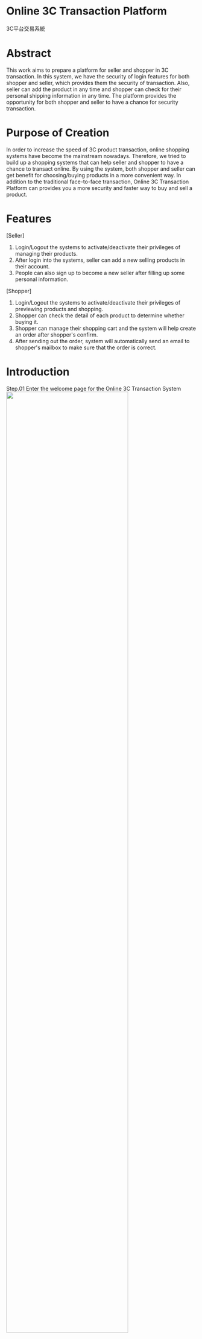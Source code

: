 # Online 3C Transaction Platform
3C平台交易系統



# Abstract
This work aims to prepare a platform for seller and shopper in 3C transaction. In this system, we have the security of login features for both shopper and seller, which provides them the security of transaction. Also, seller can add the product in any time and shopper can check for their personal shipping information in any time. The platform provides the opportunity for both shopper and seller to have a chance for security transaction.



# Purpose of Creation
In order to increase the speed of 3C product transaction, online shopping systems have become the mainstream nowadays. Therefore, we tried to build up a shopping systems that can help seller and shopper to have a chance to transact online. By using the system, both shopper and seller can get benefit for choosing/buying products in a more convenient way. In addition to the traditional face-to-face transaction, Online 3C Transaction Platform can provides you a more security and faster way to buy and sell a product.



# Features
[Seller]
1. Login/Logout the systems to activate/deactivate their privileges of managing their products.
2. After login into the systems, seller can add a new selling products in their account.
3. People can also sign up to become a new seller after filling up some personal information.

[Shopper]
1. Login/Logout the systems to activate/deactivate their privileges of previewing products and shopping.
2. Shopper can check the detail of each product to determine whether buying it.
3. Shopper can manage their shopping cart and the system will help create an order after shopper's confirm.
4. After sending out the order, system will automatically send an email to shopper's mailbox to make sure that the order is correct.

# Introduction
Step.01  Enter the welcome page for the Online 3C Transaction System
<img src=".\images\introduction\image01.png" width="80%"> 

**[Seller]**
Step.02	Click up **Seller** button, enter the seller login page. If you are not a seller yet, please sign up first.
<img src=".\images\introduction\image02.png" width="80%">

Step.03	Sign up for a new seller and fill in some personal information.
<img src=".\images\introduction\image03.png" width="80%">

Step.04	After sending out the request, you can login with your new account.
<img src=".\images\introduction\image04.png" width="80%">

Step.05	After login into the seller interface, we can start adding products to sell.
<img src=".\images\introduction\image05.png" width="80%">
If we want to login as a shopper, we have to logout our seller account first.



**[Shopper]**

Step.06	Go back to the welcome page, and click the **Shopper** button. You can enter the shopper login page. If you are not a shopper yet, please sign up first.
<img src=".\images\introduction\image06.png" width="80%">

Step.07	Sign up for a new shopper and fill in some personal information.
<img src=".\images\introduction\image07.png" width="80%">

Step.08	After sending out the request, you can login with your new account.
<img src=".\images\introduction\image08.png" width="80%">

Step.09	After login into the shopper interface, we can check the selling products. The product we added before would also show up.
<img src=".\images\introduction\image09.png" width="80%">

In this page, we can check out the products using the features for searching in left two block, which includes:
- Search products using key words
- Search products using price range
- Search products using product category

Step.10	Let's check our the product detail and add a new product in our shopping cart.
<img src=".\images\introduction\image10.png" width="80%">
<img src=".\images\introduction\image11.png" width="80%">
We can always check the products and manage our shopping cart before checkout:
<img src=".\images\introduction\image12.png" width="80%">

Step.11	After confirming the order, we can send out our order with our shipping information.
<img src=".\images\introduction\image13.png" width="80%">

Step.12	Email Received.
<img src=".\images\introduction\image14.png" width="80%">

# Try to build up the system yourself
## 0. Initial Download  
- Official XAMPP (https://www.apachefriends.org/download.html)
- Download my GitHub codes (https://github.com/Jui-Yun/Shopping_Cart)

## 1. Setup MySQL Database
1. Go to the `/Shopping_Cart-main` folder, find the `finalproject.sql file`. Load the file into MySQL database as follows.
   <img src=".\images\introduction\image15.png" width="80%">

   

2. Open the `/Shopping_Cart-main/connMysql.php` file, replace the `/* your database password */` comment and fill in with your database password.
   <img src=".\images\introduction\image16.png" width="80%">

3. Open a browser and type in the URL http://localhost/finalproject/welcomepage.php, then you will receive the system.



# Additional

In order to activate the email sending feature, check the following references:
- https://blog.pulipuli.info/2013/07/xampp.html
- https://docs.bitnami.com/aws/apps/dolibarr/troubleshooting/send-mail/
